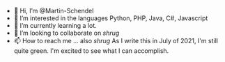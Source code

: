 - 👋 Hi, I’m @Martin-Schendel
- 👀 I’m interested in the languages Python, PHP, Java, C#, Javascript
- 🌱 I’m currently learning a lot. 
- 💞️ I’m looking to collaborate on *shrug*
- 📫 How to reach me ... also *shrug*
As I write this in July of 2021, I'm still quite green. I'm excited to see what I can accomplish.

<!---
Martin-Schendel/Martin-Schendel is a ✨ special ✨ repository because its `README.md` (this file) appears on your GitHub profile.
You can click the Preview link to take a look at your changes.
--->
